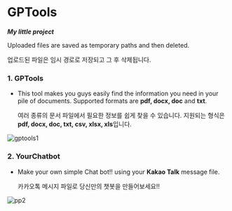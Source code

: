 # GPTools 

  ***My little project***

  Uploaded files are saved as temporary paths and then deleted.
  
  업로드된 파일은 임시 경로로 저장되고 그 후 삭제됩니다.

### 1. GPTools
   - This tool makes you guys easily find the information you need in your pile of documents. Supported formats are **pdf, docx, doc** and **txt**.
     
     여러 종류의 문서 파일에서 필요한 정보를 쉽게 찾을 수 있습니다. 지원되는 형식은 **pdf, docx, doc, txt, csv, xlsx, xls**입니다.

![gptools1](https://github.com/user-attachments/assets/2c23f9f7-8c56-49e9-a9b3-544ea4f9df14)



### 2. YourChatbot
   - Make your own simple Chat bot!! using your **Kakao Talk** message file.
     
     카카오톡 메시지 파일로 당신만의 챗봇을 만들어보세요!!

![pp2](https://github.com/minsminsKR/GPTools/assets/111733617/1388b4e9-decd-4bb5-bd58-641dfc5f388e)
